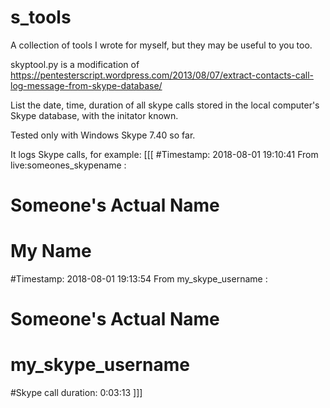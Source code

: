# s_tools
A collection of tools I wrote for myself, but they may be useful to you too.

skyptool.py is a modification of https://pentesterscript.wordpress.com/2013/08/07/extract-contacts-call-log-message-from-skype-database/

List the date, time, duration of all skype calls stored in the local computer's Skype database, with the initator known.

Tested only with Windows Skype 7.40 so far.

It logs Skype calls, for example:
[[[
#Timestamp: 2018-08-01 19:10:41 From live:someones_skypename :
#    <name>Someone's Actual Name</name>
#    <name>My Name</name>
#Timestamp: 2018-08-01 19:13:54 From my_skype_username :
#    <name>Someone's Actual Name</name>
#    <name>my_skype_username</name>
#Skype call duration: 0:03:13
]]]
